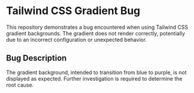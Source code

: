 # Tailwind CSS Gradient Bug

This repository demonstrates a bug encountered when using Tailwind CSS gradient backgrounds. The gradient does not render correctly, potentially due to an incorrect configuration or unexpected behavior.

## Bug Description

The gradient background, intended to transition from blue to purple, is not displayed as expected.  Further investigation is required to determine the root cause.